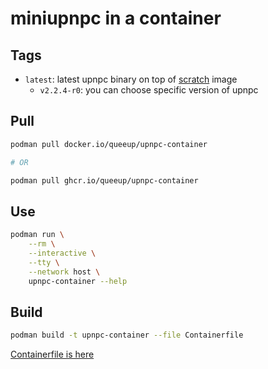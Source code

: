 # miniupnpc in a container

## Tags

- `latest`: latest upnpc binary on top of [scratch](https://hub.docker.com/_/scratch) image
  - `v2.2.4-r0`: you can choose specific version of upnpc

## Pull

```bash
podman pull docker.io/queeup/upnpc-container

# OR

podman pull ghcr.io/queeup/upnpc-container
```

## Use

```bash
podman run \
    --rm \
    --interactive \
    --tty \
    --network host \
    upnpc-container --help
```

## Build

```bash
podman build -t upnpc-container --file Containerfile
```

[Containerfile is here](https://github.com/queeup/upnpc-container/blob/main/Containerfile)
